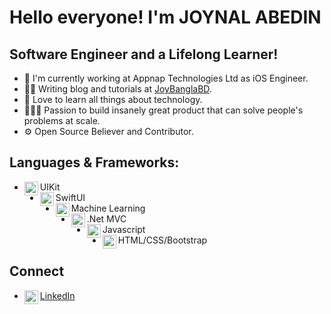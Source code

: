 
# Hello everyone! I'm JOYNAL ABEDIN

## Software Engineer and a Lifelong Learner!
- 📱 I'm currently working at Appnap Technologies Ltd as iOS Engineer.
- ✍🏻 Writing blog and tutorials at [JoyBanglaBD][website].
- 📖 Love to learn all things about technology.
- 👷🏻‍♂️ Passion to build insanely great product that can solve people's problems at scale.
- ⚙ Open Source Believer and Contributor.

## Languages & Frameworks:
- UIKit <img align="left" alt="swift" width="22px" src="https://cdn.jsdelivr.net/npm/simple-icons@v3/icons/swift.svg"/>
- SwiftUI <img align="left" alt="swift" width="22px" src="https://cdn.jsdelivr.net/npm/simple-icons@v3/icons/swift.svg"/>
- Machine Learning <img align="left" alt="swift" width="22px" src="https://cdn.jsdelivr.net/npm/simple-icons@v3/icons/swift.svg"/>
- .Net MVC <img align="left" alt="swift" width="22px" src="https://cdn.jsdelivr.net/npm/simple-icons@v3/icons/swift.svg"/>
- Javascript <img align="left" alt="swift" width="22px" src="https://cdn.jsdelivr.net/npm/simple-icons@v3/icons/swift.svg"/>
- HTML/CSS/Bootstrap <img align="left" alt="swift" width="22px" src="https://cdn.jsdelivr.net/npm/simple-icons@v3/icons/swift.svg"/>

## Connect
- [LinkedIn<img align="left" alt="xcodingwithalfian | LinkedIn" width="22px" src="https://cdn.jsdelivr.net/npm/simple-icons@v3/icons/linkedin.svg"/>][linkedin] 

[website]: https://joybanglabd.com
[linkedin]: https://www.linkedin.com/in/joynal-abedin-5138a213a/
